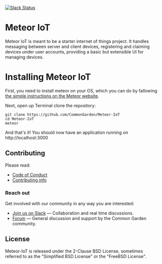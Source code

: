 [![Slack Status](https://floating-lake-8796.herokuapp.com/badge.svg)](https://floating-lake-8796.herokuapp.com)

# Meteor IoT
Meteor IoT is meant to be a starter internet of things project. It handles messaging between server and client devices, registering and claiming devices under user accounts, providing a basic but extensible UI for managing devices.

# Installing Meteor IoT

First, you need to install meteor on your OS, which you can do by fallowing [the simple instructions on the Meteor website]().

Next, open up Terminal clone the repository:

```
git clone https://github.com/CommonGarden/Meteor-IoT
cd Meteor-IoT
meteor
```

And that's it! You should now have an application running on http://localhost:3000

## Contributing

Please read:
* [Code of Conduct](https://github.com/CommonGarden/Organization/blob/master/code-of-conduct.md)
* [Contributing info](https://github.com/CommonGarden/Organization/blob/master/contributing.md)

### Reach out
Get involved with our community in any way you are interested:

* [Join us on Slack](https://floating-lake-8796.herokuapp.com/) — Collaboration and real time discussions.
* [Forum](http://meta.commongarden.org/) — General discussion and support by the Common Garden community.

## License

Meteor-IoT is released under the 2-Clause BSD License, sometimes referred to as the "Simplified BSD License" or the "FreeBSD License". 
